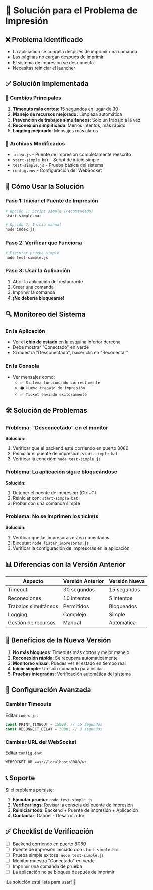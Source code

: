 # 🚀 Solución para el Problema de Impresión

## ❌ Problema Identificado
- La aplicación se congela después de imprimir una comanda
- Las páginas no cargan después de imprimir
- El sistema de impresión se desconecta
- Necesitas reiniciar el launcher

## ✅ Solución Implementada

### 🔧 Cambios Principales

1. **Timeouts más cortos**: 15 segundos en lugar de 30
2. **Manejo de recursos mejorado**: Limpieza automática
3. **Prevención de trabajos simultáneos**: Solo un trabajo a la vez
4. **Reconexión simplificada**: Menos intentos, más rápido
5. **Logging mejorado**: Mensajes más claros

### 📁 Archivos Modificados

- `index.js` - Puente de impresión completamente reescrito
- `start-simple.bat` - Script de inicio simple
- `test-simple.js` - Prueba básica del sistema
- `config.env` - Configuración del WebSocket

## 🚀 Cómo Usar la Solución

### Paso 1: Iniciar el Puente de Impresión

```bash
# Opción 1: Script simple (recomendado)
start-simple.bat

# Opción 2: Inicio manual
node index.js
```

### Paso 2: Verificar que Funciona

```bash
# Ejecutar prueba simple
node test-simple.js
```

### Paso 3: Usar la Aplicación

1. Abrir la aplicación del restaurante
2. Crear una comanda
3. Imprimir la comanda
4. **¡No debería bloquearse!**

## 🔍 Monitoreo del Sistema

### En la Aplicación
- Ver el **chip de estado** en la esquina inferior derecha
- Debe mostrar "Conectado" en verde
- Si muestra "Desconectado", hacer clic en "Reconectar"

### En la Consola
- Ver mensajes como:
  - `✅ Sistema funcionando correctamente`
  - `🖨️ Nuevo trabajo de impresión`
  - `✅ Ticket enviado exitosamente`

## 🛠️ Solución de Problemas

### Problema: "Desconectado" en el monitor
**Solución:**
1. Verificar que el backend esté corriendo en puerto 8080
2. Reiniciar el puente de impresión: `start-simple.bat`
3. Verificar la conexión: `node test-simple.js`

### Problema: La aplicación sigue bloqueándose
**Solución:**
1. Detener el puente de impresión (Ctrl+C)
2. Reiniciar con: `start-simple.bat`
3. Probar con una comanda simple

### Problema: No se imprimen los tickets
**Solución:**
1. Verificar que las impresoras estén conectadas
2. Ejecutar: `node listar_impresoras.js`
3. Verificar la configuración de impresoras en la aplicación

## 📊 Diferencias con la Versión Anterior

| Aspecto | Versión Anterior | Versión Nueva |
|---------|------------------|---------------|
| Timeout | 30 segundos | 15 segundos |
| Reconexiones | 10 intentos | 5 intentos |
| Trabajos simultáneos | Permitidos | Bloqueados |
| Logging | Complejo | Simple |
| Gestión de recursos | Manual | Automática |

## 🎯 Beneficios de la Nueva Versión

1. **No más bloqueos**: Timeouts más cortos y mejor manejo
2. **Reconexión rápida**: Se recupera automáticamente
3. **Monitoreo visual**: Puedes ver el estado en tiempo real
4. **Inicio simple**: Un solo comando para iniciar
5. **Pruebas integradas**: Verificación automática del sistema

## 🔧 Configuración Avanzada

### Cambiar Timeouts
Editar `index.js`:
```javascript
const PRINT_TIMEOUT = 15000; // 15 segundos
const RECONNECT_DELAY = 3000; // 3 segundos
```

### Cambiar URL del WebSocket
Editar `config.env`:
```env
WEBSOCKET_URL=ws://localhost:8080/ws
```

## 📞 Soporte

Si el problema persiste:

1. **Ejecutar prueba**: `node test-simple.js`
2. **Verificar logs**: Revisar la consola del puente de impresión
3. **Reiniciar todo**: Backend + Puente de impresión + Aplicación
4. **Contactar**: Gabriel - Desarrollador

## ✅ Checklist de Verificación

- [ ] Backend corriendo en puerto 8080
- [ ] Puente de impresión iniciado con `start-simple.bat`
- [ ] Prueba simple exitosa: `node test-simple.js`
- [ ] Monitor muestra "Conectado" en verde
- [ ] Imprimir una comanda de prueba
- [ ] La aplicación no se bloquea después de imprimir

¡La solución está lista para usar! 🎉 